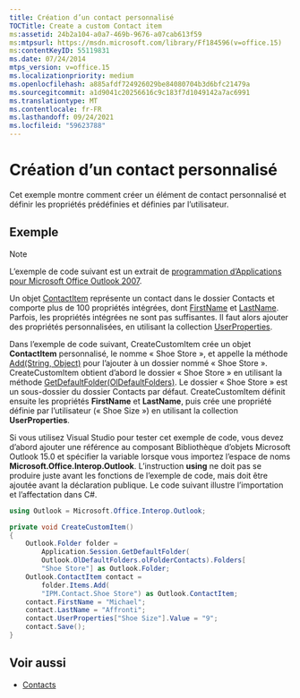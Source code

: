 ```yaml
---
title: Création d’un contact personnalisé
TOCTitle: Create a custom Contact item
ms:assetid: 24b2a104-a0a7-469b-9676-a07cab613f59
ms:mtpsurl: https://msdn.microsoft.com/library/Ff184596(v=office.15)
ms:contentKeyID: 55119831
ms.date: 07/24/2014
mtps_version: v=office.15
ms.localizationpriority: medium
ms.openlocfilehash: a885afdf724926029be84080704b3d6bfc21479a
ms.sourcegitcommit: a1d9041c20256616c9c183f7d1049142a7ac6991
ms.translationtype: MT
ms.contentlocale: fr-FR
ms.lasthandoff: 09/24/2021
ms.locfileid: "59623788"
---
```

# <a name="create-a-custom-contact-item"></a>Création d’un contact personnalisé

Cet exemple montre comment créer un élément de contact personnalisé et définir les propriétés prédéfinies et définies par l’utilisateur.

## <a name="example"></a>Exemple

> [!NOTE] 
> L’exemple de code suivant est un extrait de [programmation d’Applications pour Microsoft Office Outlook 2007](https://www.amazon.com/gp/product/0735622493?ie=UTF8&tag=msmsdn-20&linkCode=as2&camp=1789&creative=9325&creativeASIN=0735622493).

Un objet [ContactItem](https://msdn.microsoft.com/library/bb644956\(v=office.15\)) représente un contact dans le dossier Contacts et comporte plus de 100 propriétés intégrées, dont [FirstName](https://msdn.microsoft.com/library/bb652965\(v=office.15\)) et [LastName](https://msdn.microsoft.com/library/bb609750\(v=office.15\)). Parfois, les propriétés intégrées ne sont pas suffisantes. Il faut alors ajouter des propriétés personnalisées, en utilisant la collection [UserProperties](https://msdn.microsoft.com/library/bb611428\(v=office.15\)).

Dans l’exemple de code suivant, CreateCustomItem crée un objet **ContactItem** personnalisé, le nomme « Shoe Store », et appelle la méthode [Add(String, Object)](https://msdn.microsoft.com/library/bb645065\(v=office.15\)) pour l’ajouter à un dossier nommé « Shoe Store ». CreateCustomItem obtient d’abord le dossier « Shoe Store » en utilisant la méthode [GetDefaultFolder(OlDefaultFolders)](https://msdn.microsoft.com/library/bb646473\(v=office.15\)). Le dossier « Shoe Store » est un sous-dossier du dossier Contacts par défaut. CreateCustomItem définit ensuite les propriétés **FirstName** et **LastName**, puis crée une propriété définie par l’utilisateur (« Shoe Size ») en utilisant la collection **UserProperties**.

Si vous utilisez Visual Studio pour tester cet exemple de code, vous devez d’abord ajouter une référence au composant Bibliothèque d’objets Microsoft Outlook 15.0 et spécifier la variable lorsque vous importez l’espace de noms **Microsoft.Office.Interop.Outlook**. L’instruction **using** ne doit pas se produire juste avant les fonctions de l’exemple de code, mais doit être ajoutée avant la déclaration publique. Le code suivant illustre l’importation et l’affectation dans C\#.

```csharp
using Outlook = Microsoft.Office.Interop.Outlook;
```


```csharp
private void CreateCustomItem()
{
    Outlook.Folder folder =
        Application.Session.GetDefaultFolder(
        Outlook.OlDefaultFolders.olFolderContacts).Folders[
        "Shoe Store"] as Outlook.Folder;
    Outlook.ContactItem contact =
        folder.Items.Add(
        "IPM.Contact.Shoe Store") as Outlook.ContactItem;
    contact.FirstName = "Michael";
    contact.LastName = "Affronti";
    contact.UserProperties["Shoe Size"].Value = "9";
    contact.Save();
}
```

## <a name="see-also"></a>Voir aussi

- [Contacts](contacts.md)

